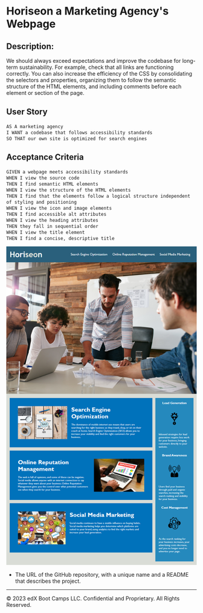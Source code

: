 # Horiseon a Marketing Agency's Webpage

## Description:
We should always exceed expectations and improve the codebase for long-term sustainability. For example, check that all links are functioning correctly. You can also increase the efficiency of the CSS by consolidating the selectors and properties, organizing them to follow the semantic structure of the HTML elements, and including comments before each element or section of the page.

## User Story

```
AS A marketing agency
I WANT a codebase that follows accessibility standards
SO THAT our own site is optimized for search engines
```

## Acceptance Criteria

```
GIVEN a webpage meets accessibility standards
WHEN I view the source code
THEN I find semantic HTML elements
WHEN I view the structure of the HTML elements
THEN I find that the elements follow a logical structure independent of styling and positioning
WHEN I view the icon and image elements
THEN I find accessible alt attributes
WHEN I view the heading attributes
THEN they fall in sequential order
WHEN I view the title element
THEN I find a concise, descriptive title
```
![The Horiseon webpage includes a navigation bar, a header image, and cards with text and images at the bottom of the page.](./Assets/01-html-css-git-homework-demo.png)










* The URL of the GitHub repository, with a unique name and a README that describes the project.

---
© 2023 edX Boot Camps LLC. Confidential and Proprietary. All Rights Reserved.
